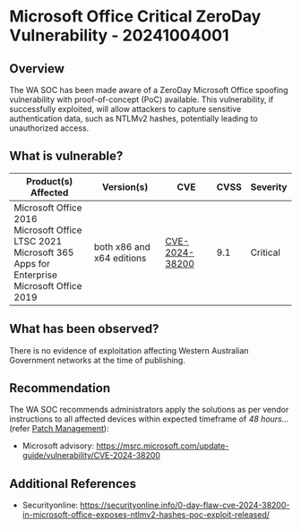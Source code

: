 # Microsoft Office Critical ZeroDay Vulnerability - 20241004001

## Overview

The WA SOC has been made aware of a ZeroDay Microsoft Office spoofing vulnerability with proof-of-concept (PoC) available.
This vulnerability, if successfully exploited, will allow attackers to capture sensitive authentication data, such as NTLMv2 hashes, potentially leading to unauthorized access.

## What is vulnerable?

| Product(s) Affected                                                                                                        | Version(s)                | CVE                                                               | CVSS | Severity |
| -------------------------------------------------------------------------------------------------------------------------- | ------------------------- | ----------------------------------------------------------------- | ---- | -------- |
| Microsoft Office 2016 </br> Microsoft Office LTSC 2021 </br> Microsoft 365 Apps for Enterprise </br> Microsoft Office 2019 | both x86 and x64 editions | [CVE-2024-38200](https://nvd.nist.gov/vuln/detail/CVE-2024-38200) | 9.1  | Critical |

## What has been observed?

There is no evidence of exploitation affecting Western Australian Government networks at the time of publishing.

## Recommendation

The WA SOC recommends administrators apply the solutions as per vendor instructions to all affected devices within expected timeframe of *48 hours...* (refer [Patch Management](../guidelines/patch-management.md)):

- Microsoft advisory: <https://msrc.microsoft.com/update-guide/vulnerability/CVE-2024-38200>

## Additional References

- Securityonline: <https://securityonline.info/0-day-flaw-cve-2024-38200-in-microsoft-office-exposes-ntlmv2-hashes-poc-exploit-released/>
